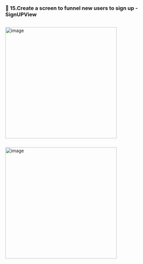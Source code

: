 ### 🔷 15.Create a screen to funnel new users to sign up - SignUPView

```swift

```

<img width="350" alt="image" src="">

```swift

```

<img width="350" alt="image" src="">
